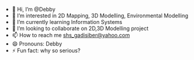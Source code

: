 - 👋 Hi, I’m @Debby
- 👀 I’m interested in 2D Mapping, 3D Modelling, Environmental Modelling
- 🌱 I’m currently learning Information Systems
- 💞️ I’m looking to collaborate on 2D,3D Modelling project
- 📫 How to reach me shs_gadisiber@yahoo.com
- 😄 Pronouns: Debby
- ⚡ Fun fact: why so serious?

<!---
gadisiber/gadisiber is a ✨ special ✨ repository because its `README.md` (this file) appears on your GitHub profile.
You can click the Preview link to take a look at your changes.
--->

